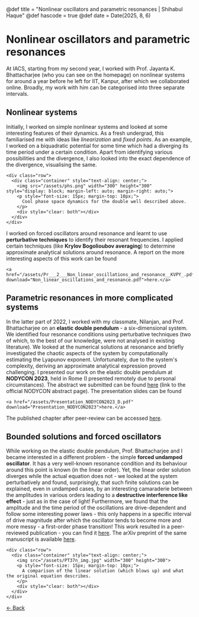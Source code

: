 @def title = "Nonlinear oscillators and parametric resonances | Shihabul Haque"
@def hascode = true
@def date = Date(2025, 8, 6)

# Nonlinear oscillators and parametric resonances
At IACS, starting from my second year, I worked with Prof. Jayanta K. Bhattacharjee (who you can see on the homepage) on nonlinear systems for around a year before he left for IIT, Kanpur, after which we collaborated online. Broadly, my work with him can be categorised into three separate intervals. 

## Nonlinear systems
Initially, I worked on simple nonlinear systems and looked at some interesting features of their dynamics. As a fresh undergrad, this familiarised me with ideas like 
_linearization_ and _fixed points_. As an example, I worked on a biquadratic potential for some time which had a diverging its time period under a certain condition. 
Apart from identifying various possibilities and the divergence, I also looked into the exact dependence of the divergence, visualising the same.
~~~
<div class="row">
  <div class="container" style="text-align: center;">
    <img src="/assets/phs.png" width="300" height="300" style="display: block; margin-left: auto; margin-right: auto;">
    <p style="font-size: 15px; margin-top: 10px;">
      Cool phase space dynamics for the double well described above.
    </p>     
    <div style="clear: both"></div> 
  </div>
</div>
~~~
I worked on forced oscillators around resonance and learnt to use **perturbative techniques** to identify their resonant frequencies. I applied certain techniques (like 
**Krylov Bogolioubov averaging**) to determine approximate analytical solutions around resonance. A report on the more interesting aspects of this work can be found
~~~
<a href="/assets/Pr___2___Non_linear_oscillations_and_resonance__KVPY_.pdf" download="Non_linear_oscillations_and_resonance.pdf">here.</a>
~~~
## Parametric resonances in more complicated systems
In the latter part of 2022, I worked with my classmate, Nilanjan, and Prof. Bhattacharjee on an **elastic double pendulum** - a six-dimensional system. We identified four 
resonance conditions using perturbative techniques (two of which, to the best of our knowledge, were not analysed in existing literature). We looked at the numerical solutions 
at resonance and briefly investigated the chaotic aspects of the system by computationally estimating the Lyapunov exponent. Unfortunately, due to the system's complexity, 
deriving an approximate analytical expression proved challenging. I presented our work on the elastic double pendulum at **NODYCON 2023**, held in Rome (I presented remotely 
due to personal circumstances). The abstract we submitted can be found [here](https://nodycon.org/2023/papers/192/abstract_submissions/621/view_abstract) 
(link to the official NODYCON abstract page). The presentation slides can be found
~~~
<a href="/assets/Presentation_NODYCON2023_D.pdf" download="Presentation_NODYCON2023">here.</a>
~~~
The published chapter after peer-review can be accessed [here](https://link.springer.com/chapter/10.1007/978-3-031-50631-4_12).
## Bounded solutions and forced oscillators
While working on the elastic double pendulum, Prof. Bhattacharjee and I became interested in a different problem - the simple **forced undamped oscillator**. It has a very 
well-known resonance condition and its behaviour around this point is known (in the linear order). Yet, the linear order solution diverges while the actual equation does not - we looked at the system perturbatively and found, surprisingly, that such finite solutions can be explained, even in undamped cases, by an interesting camaraderie between 
the amplitudes in various orders leading to a **destructive interference like effect** - just as in the case of light! Furthermore, we found that the amplitude and the time 
period of the oscillations are drive-dependent and follow some interesting power laws - this only happens in a specific interval of drive magnitude after which the oscillator 
tends to become more and more messy - a first-order phase transition! This work resulted in a peer-reviewed publication - you can find it 
[here](https://iopscience.iop.org/article/10.1088/1751-8121/ad6412). The arXiv preprint of the same manuscript is available [here](https://arxiv.org/abs/2305.04125).
~~~
<div class="row">
  <div class="container" style="text-align: center;">
    <img src="/assets/PT37n_img.jpg" width="300" height="300">
    <p style="font-size: 15px; margin-top: 10px;">
      A comparison of the linear solution (which blows up) and what the original equation describes.
    </p>     
    <div style="clear: both"></div> 
  </div>
</div>
~~~

[← Back](/menu1/)
